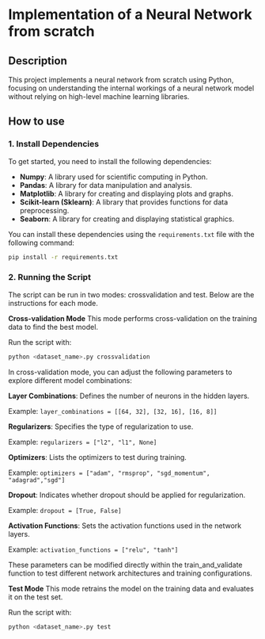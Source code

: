 # Implementation of a Neural Network from scratch

## Description
This project implements a neural network from scratch using Python, focusing on understanding the internal workings of a neural network model without relying on high-level machine learning libraries.

## How to use
### 1. Install Dependencies
To get started, you need to install the following dependencies:

- **Numpy**: A library used for scientific computing in Python.
- **Pandas**: A library for data manipulation and analysis.
- **Matplotlib**: A library for creating and displaying plots and graphs.
- **Scikit-learn (Sklearn)**: A library that provides functions for data preprocessing.
- **Seaborn**: A library for creating and displaying statistical graphics.
  
You can install these dependencies using the `requirements.txt` file with the following command:

```bash
pip install -r requirements.txt
```
### 2. Running the Script
The script can be run in two modes: crossvalidation and test. Below are the instructions for each mode.

**Cross-validation Mode**
This mode performs cross-validation on the training data to find the best model.

Run the script with:
```bash
python <dataset_name>.py crossvalidation
```
In cross-validation mode, you can adjust the following parameters to explore different model combinations:

**Layer Combinations**: Defines the number of neurons in the hidden layers. 

Example: ```layer_combinations = [[64, 32], [32, 16], [16, 8]] ```

**Regularizers**: Specifies the type of regularization to use.

Example: ```regularizers = ["l2", "l1", None] ```

**Optimizers**: Lists the optimizers to test during training.

Example: ```optimizers = ["adam", "rmsprop", "sgd_momentum", "adagrad","sgd"] ```

**Dropout**: Indicates whether dropout should be applied for regularization.

Example: ```dropout = [True, False] ```

**Activation Functions**: Sets the activation functions used in the network layers.

Example: ```activation_functions = ["relu", "tanh"]```

These parameters can be modified directly within the train_and_validate function to test different network architectures and training configurations.

**Test Mode**
This mode retrains the model on the training data and evaluates it on the test set.

Run the script with:
```bash
python <dataset_name>.py test
```
